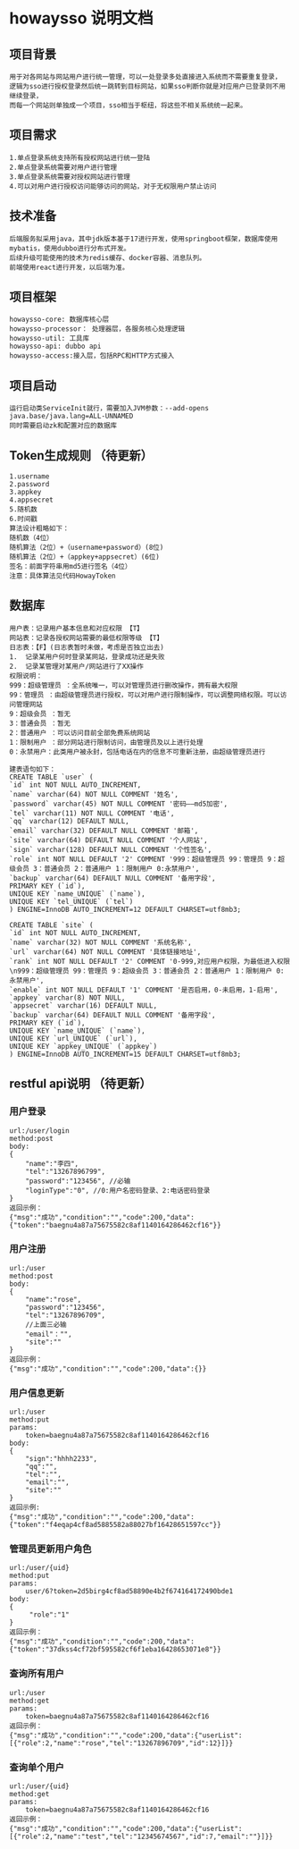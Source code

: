 # howaysso 说明文档
## 项目背景
    用于对各网站与网站用户进行统一管理，可以一处登录多处直接进入系统而不需要重复登录，
    逻辑为sso进行授权登录然后统一跳转到目标网站，如果sso判断你就是对应用户已登录则不用继续登录，
    而每一个网站则单独成一个项目，sso相当于枢纽，将这些不相关系统统一起来。

## 项目需求
    1.单点登录系统支持所有授权网站进行统一登陆
    2.单点登录系统需要对用户进行管理
    3.单点登录系统需要对授权网站进行管理
    4.可以对用户进行授权访问能够访问的网站，对于无权限用户禁止访问

## 技术准备
    后端服务拟采用java，其中jdk版本基于17进行开发，使用springboot框架，数据库使用mybatis，使用dubbo进行分布式开发。
    后续升级可能使用的技术为redis缓存、docker容器、消息队列。
    前端使用react进行开发，以后端为准。

## 项目框架
    howaysso-core: 数据库核心层
    howaysso-processor： 处理器层，各服务核心处理逻辑
    howaysso-util: 工具库
    howaysso-api: dubbo api
    howaysso-access:接入层，包括RPC和HTTP方式接入

## 项目启动
    运行启动类ServiceInit就行，需要加入JVM参数：--add-opens java.base/java.lang=ALL-UNNAMED
    同时需要启动zk和配置对应的数据库

## Token生成规则 （待更新）
    1.username
    2.password
    3.appkey
    4.appsecret
    5.随机数
    6.时间戳
    算法设计粗略如下：
    随机数（4位）
    随机算法（2位）+（username+password）(8位)
    随机算法（2位）+（appkey+appsecret）(6位)
    签名：前面字符串用md5进行签名（4位）
    注意：具体算法见代码HowayToken


## 数据库
    用户表：记录用户基本信息和对应权限 【T】
    网站表：记录各授权网站需要的最低权限等级 【T】
    日志表：【F】(日志表暂时未做，考虑是否独立出去)
    1.	记录某用户何时登录某网站，登录成功还是失败
    2.	记录某管理对某用户/网站进行了XX操作
    权限说明：
    999：超级管理员 ：全系统唯一，可以对管理员进行删改操作，拥有最大权限
    99：管理员 ：由超级管理员进行授权，可以对用户进行限制操作，可以调整网络权限。可以访问管理网站
    9：超级会员 ：暂无
    3：普通会员 ：暂无
    2：普通用户 ：可以访问目前全部免费系统网站
    1：限制用户 ：部分网站进行限制访问，由管理员及以上进行处理
    0：永禁用户：此类用户被永封，包括电话在内的信息不可重新注册，由超级管理员进行
    
    建表语句如下：
    CREATE TABLE `user` (
    `id` int NOT NULL AUTO_INCREMENT,
    `name` varchar(64) NOT NULL COMMENT '姓名',
    `password` varchar(45) NOT NULL COMMENT '密码——md5加密',
    `tel` varchar(11) NOT NULL COMMENT '电话',
    `qq` varchar(12) DEFAULT NULL,
    `email` varchar(32) DEFAULT NULL COMMENT '邮箱',
    `site` varchar(64) DEFAULT NULL COMMENT '个人网站',
    `sign` varchar(128) DEFAULT NULL COMMENT '个性签名',
    `role` int NOT NULL DEFAULT '2' COMMENT '999：超级管理员 99：管理员 9：超级会员 3：普通会员 2：普通用户 1：限制用户 0:永禁用户',
    `backup` varchar(64) DEFAULT NULL COMMENT '备用字段',
    PRIMARY KEY (`id`),
    UNIQUE KEY `name_UNIQUE` (`name`),
    UNIQUE KEY `tel_UNIQUE` (`tel`)
    ) ENGINE=InnoDB AUTO_INCREMENT=12 DEFAULT CHARSET=utf8mb3;

    CREATE TABLE `site` (
    `id` int NOT NULL AUTO_INCREMENT,
    `name` varchar(32) NOT NULL COMMENT '系统名称',
    `url` varchar(64) NOT NULL COMMENT '具体链接地址',
    `rank` int NOT NULL DEFAULT '2' COMMENT '0-999,对应用户权限，为最低进入权限\n999：超级管理员 99：管理员 9：超级会员 3：普通会员 2：普通用户 1：限制用户 0:永禁用户',
    `enable` int NOT NULL DEFAULT '1' COMMENT '是否启用，0-未启用，1-启用',
    `appkey` varchar(8) NOT NULL,
    `appsecret` varchar(16) DEFAULT NULL,
    `backup` varchar(64) DEFAULT NULL COMMENT '备用字段',
    PRIMARY KEY (`id`),
    UNIQUE KEY `name_UNIQUE` (`name`),
    UNIQUE KEY `url_UNIQUE` (`url`),
    UNIQUE KEY `appkey_UNIQUE` (`appkey`)
    ) ENGINE=InnoDB AUTO_INCREMENT=15 DEFAULT CHARSET=utf8mb3;

## restful api说明 （待更新）
### 用户登录
    url:/user/login
    method:post
    body:
    {
        "name":"李四",
        "tel":"13267896799",
        "password":"123456", //必输
        "loginType":"0", //0:用户名密码登录、2:电话密码登录
    }
    返回示例：
    {"msg":"成功","condition":"","code":200,"data":{"token":"baegnu4a87a75675582c8af1140164286462cf16"}}

### 用户注册
    url:/user
    method:post
    body:
    {
        "name":"rose", 
        "password":"123456",
        "tel":"13267896709",
        //上面三必输
        "email"："",
        "site":""
    }
    返回示例：
    {"msg":"成功","condition":"","code":200,"data":{}}

### 用户信息更新
    url:/user
    method:put
    params:
        token=baegnu4a87a75675582c8af1140164286462cf16
    body:
    {
        "sign":"hhhh2233",
        "qq":"",
        "tel":"",
        "email":"",
        "site":""
    }
    返回示例:
    {"msg":"成功","condition":"","code":200,"data":{"token":"f4eqap4cf8ad5885582a88027bf16428651597cc"}}

### 管理员更新用户角色
    url:/user/{uid}
    method:put
    params:
        user/6?token=2d5birg4cf8ad58890e4b2f674164172490bde1
    body:
    {
         "role":"1"
    }
    返回示例：
    {"msg":"成功","condition":"","code":200,"data":{"token":"37dkss4cf72bf595582cf6f1eba16428653071e8"}}

### 查询所有用户
    url:/user
    method:get
    params:
        token=baegnu4a87a75675582c8af1140164286462cf16
    返回示例：
    {"msg":"成功","condition":"","code":200,"data":{"userList":[{"role":2,"name":"rose","tel":"13267896709","id":12}]}}

### 查询单个用户
    url:/user/{uid}
    method:get
    params:
        token=baegnu4a87a75675582c8af1140164286462cf16
    返回示例：
    {"msg":"成功","condition":"","code":200,"data":{"userList":[{"role":2,"name":"test","tel":"12345674567","id":7,"email":""}]}}

